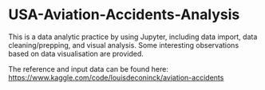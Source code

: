 # USA-Aviation-Accidents-Analysis

This is a data analytic practice by using Jupyter, including data import, data cleaning/prepping, and visual analysis. Some interesting observations based on data visualisation are provided.

The reference and input data can be found here: https://www.kaggle.com/code/louisdeconinck/aviation-accidents
 
